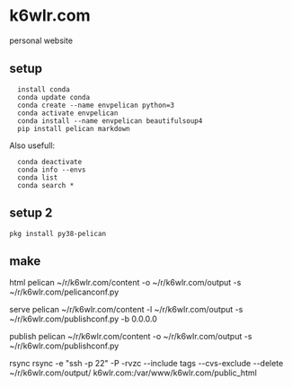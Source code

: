 # k6wlr.com

personal website

## setup 

```
  install conda 
  conda update conda
  conda create --name envpelican python=3
  conda activate envpelican
  conda install --name envpelican beautifulsoup4 
  pip install pelican markdown 
```

Also usefull: 

```
  conda deactivate
  conda info --envs
  conda list
  conda search *
```

## setup 2

```
pkg install py38-pelican 

```

## make 

html 
    pelican ~/r/k6wlr.com/content -o ~/r/k6wlr.com/output -s ~/r/k6wlr.com/pelicanconf.py 

serve
    pelican ~/r/k6wlr.com/content -l ~/r/k6wlr.com/output -s ~/r/k6wlr.com/publishconf.py -b 0.0.0.0

publish
    pelican ~/r/k6wlr.com/content -o ~/r/k6wlr.com/output -s ~/r/k6wlr.com/publishconf.py 

rsync
	rsync -e "ssh -p 22" -P -rvzc --include tags --cvs-exclude --delete ~/r/k6wlr.com/output/ k6wlr.com:/var/www/k6wlr.com/public_html

